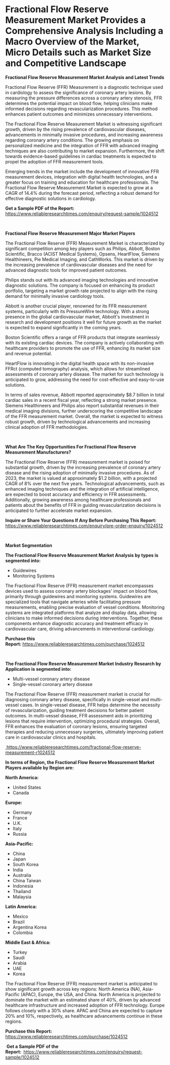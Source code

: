 <p><h1>Fractional Flow Reserve Measurement Market Provides a Comprehensive Analysis Including a Macro Overview of the Market, Micro Details such as Market Size and Competitive Landscape</h1></p><p><strong>Fractional Flow Reserve Measurement Market Analysis and Latest Trends</strong></p>
<p><p>Fractional Flow Reserve (FFR) Measurement is a diagnostic technique used in cardiology to assess the significance of coronary artery lesions. By measuring the pressure differences across a coronary artery stenosis, FFR determines the potential impact on blood flow, helping clinicians make informed decisions regarding revascularization procedures. This method enhances patient outcomes and minimizes unnecessary interventions.</p><p>The Fractional Flow Reserve Measurement Market is witnessing significant growth, driven by the rising prevalence of cardiovascular diseases, advancements in minimally invasive procedures, and increasing awareness regarding coronary artery conditions. The growing emphasis on personalized medicine and the integration of FFR with advanced imaging techniques are also contributing to market expansion. Furthermore, the shift towards evidence-based guidelines in cardiac treatments is expected to propel the adoption of FFR measurement tools.</p><p>Emerging trends in the market include the development of innovative FFR measurement devices, integration with digital health technologies, and a greater focus on training and education for healthcare professionals. The Fractional Flow Reserve Measurement Market is expected to grow at a CAGR of 14.4% during the forecast period, reflecting a robust demand for effective diagnostic solutions in cardiology.</p></p>
<p><strong>Get a Sample PDF of the Report:&nbsp;</strong> <a href="https://www.reliableresearchtimes.com/enquiry/request-sample/1024512?utm_campaign=2464&utm_medium=2&utm_source=Github&utm_content=ia&utm_term=17042025&utm_id=fractional-flow-reserve-measurement">https://www.reliableresearchtimes.com/enquiry/request-sample/1024512</a></p>
<p>&nbsp;</p>
<p><strong>Fractional Flow Reserve Measurement Major Market Players</strong></p>
<p><p>The Fractional Flow Reserve (FFR) Measurement Market is characterized by significant competition among key players such as Philips, Abbott, Boston Scientific, Bracco (ACIST Medical Systems), Opsens, HeartFlow, Siemens Healthineers, Pie Medical Imaging, and CathWorks. This market is driven by the increasing prevalence of cardiovascular diseases and the need for advanced diagnostic tools for improved patient outcomes.</p><p>Philips stands out with its advanced imaging technologies and innovative diagnostic solutions. The company is focused on enhancing its product portfolio, targeting a market growth rate projected to align with the rising demand for minimally invasive cardiology tools.</p><p>Abbott is another crucial player, renowned for its FFR measurement systems, particularly with its PressureWire technology. With a strong presence in the global cardiovascular market, Abbott's investment in research and development positions it well for future growth as the market is expected to expand significantly in the coming years.</p><p>Boston Scientific offers a range of FFR products that integrate seamlessly with its existing cardiac devices. The company is actively collaborating with healthcare providers to promote the use of FFR, enhancing its market size and revenue potential.</p><p>HeartFlow is innovating in the digital health space with its non-invasive FFRct (computed tomography) analysis, which allows for streamlined assessments of coronary artery disease. The market for such technology is anticipated to grow, addressing the need for cost-effective and easy-to-use solutions.</p><p>In terms of sales revenue, Abbott reported approximately $8.7 billion in total cardiac sales in a recent fiscal year, reflecting a strong market presence. Siemens Healthineers and Philips also report substantial revenues in their medical imaging divisions, further underscoring the competitive landscape of the FFR measurement market. Overall, the market is expected to witness robust growth, driven by technological advancements and increasing clinical adoption of FFR methodologies.</p></p>
<p>&nbsp;</p>
<p><strong>What Are The Key Opportunities For Fractional Flow Reserve Measurement Manufacturers?</strong></p>
<p><p>The Fractional Flow Reserve (FFR) measurement market is poised for substantial growth, driven by the increasing prevalence of coronary artery disease and the rising adoption of minimally invasive procedures. As of 2023, the market is valued at approximately $1.2 billion, with a projected CAGR of 8% over the next five years. Technological advancements, such as enhanced imaging techniques and the integration of artificial intelligence, are expected to boost accuracy and efficiency in FFR assessments. Additionally, growing awareness among healthcare professionals and patients about the benefits of FFR in guiding revascularization decisions is anticipated to further accelerate market expansion.</p></p>
<p><strong>Inquire or Share Your Questions If Any Before Purchasing This Report:</strong> <a href="https://www.reliableresearchtimes.com/enquiry/pre-order-enquiry/1024512?utm_campaign=2464&utm_medium=2&utm_source=Github&utm_content=ia&utm_term=17042025&utm_id=fractional-flow-reserve-measurement">https://www.reliableresearchtimes.com/enquiry/pre-order-enquiry/1024512</a></p>
<p>&nbsp;</p>
<p><strong>Market Segmentation</strong></p>
<p><strong>The Fractional Flow Reserve Measurement Market Analysis by types is segmented into:</strong></p>
<p><ul><li>Guidewires</li><li>Monitoring Systems</li></ul></p>
<p><p>The Fractional Flow Reserve (FFR) measurement market encompasses devices used to assess coronary artery blockages' impact on blood flow, primarily through guidewires and monitoring systems. Guidewires are specialized tools that navigate arteries while facilitating pressure measurements, enabling precise evaluation of vessel conditions. Monitoring systems are integrated platforms that analyze and display data, allowing clinicians to make informed decisions during interventions. Together, these components enhance diagnostic accuracy and treatment efficacy in cardiovascular care, driving advancements in interventional cardiology.</p></p>
<p><strong>Purchase this Report:&nbsp;</strong><a href="https://www.reliableresearchtimes.com/purchase/1024512?utm_campaign=2464&utm_medium=2&utm_source=Github&utm_content=ia&utm_term=17042025&utm_id=fractional-flow-reserve-measurement">https://www.reliableresearchtimes.com/purchase/1024512</a></p>
<p>&nbsp;</p>
<p><strong>The Fractional Flow Reserve Measurement Market Industry Research by Application is segmented into:</strong></p>
<p><ul><li>Multi-vessel coronary artery disease</li><li>Single-vessel coronary artery disease</li></ul></p>
<p><p>The Fractional Flow Reserve (FFR) measurement market is crucial for diagnosing coronary artery disease, specifically in single-vessel and multi-vessel cases. In single-vessel disease, FFR helps determine the necessity of revascularization, guiding treatment decisions for better patient outcomes. In multi-vessel disease, FFR assessment aids in prioritizing lesions that require intervention, optimizing procedural strategies. Overall, FFR enhances the evaluation of coronary lesions, ensuring targeted therapies and reducing unnecessary surgeries, ultimately improving patient care in cardiovascular clinics and hospitals.</p></p>
<p><a href="https://www.reliableresearchtimes.com/fractional-flow-reserve-measurement-r1024512?utm_campaign=2464&utm_medium=2&utm_source=Github&utm_content=ia&utm_term=17042025&utm_id=fractional-flow-reserve-measurement">&nbsp;https://www.reliableresearchtimes.com/fractional-flow-reserve-measurement-r1024512</a></p>
<p><strong>In terms of Region, the Fractional Flow Reserve Measurement Market Players available by Region are:</strong></p>
<p>
    <p> <strong> North America: </strong>
        <ul>
            <li>United States</li>
            <li>Canada</li>
        </ul>
        </p> 
    <p> <strong> Europe: </strong>
        <ul>
            <li>Germany</li>
            <li>France</li>
            <li>U.K.</li>
            <li>Italy</li>
            <li>Russia</li>
        </ul>
        </p> 
    <p> <strong> Asia-Pacific: </strong>
        <ul>
            <li>China</li>
            <li>Japan</li>
            <li>South Korea</li>
            <li>India</li>
            <li>Australia</li>
            <li>China Taiwan</li>
            <li>Indonesia</li>
            <li>Thailand</li>
            <li>Malaysia</li>
        </ul>
        </p> 
    <p> <strong> Latin America: </strong>
        <ul>
            <li>Mexico</li>
            <li>Brazil</li>
            <li>Argentina Korea</li>
            <li>Colombia</li>
        </ul>
        </p> 
    <p> <strong> Middle East & Africa: </strong>
        <ul>
            <li>Turkey</li>
            <li>Saudi</li>
            <li>Arabia</li>
            <li>UAE</li>
            <li>Korea</li>
        </ul>
    </p>
    </p>
<p><p>The Fractional Flow Reserve (FFR) measurement market is anticipated to show significant growth across key regions: North America (NA), Asia-Pacific (APAC), Europe, the USA, and China. North America is projected to dominate the market with an estimated share of 40%, driven by advanced healthcare infrastructure and increased adoption of FFR technology. Europe follows closely with a 30% share. APAC and China are expected to capture 20% and 10%, respectively, as healthcare advancements continue in these regions.</p></p>
<p><strong>Purchase this Report: </strong><a href="https://www.reliableresearchtimes.com/purchase/1024512?utm_campaign=2464&utm_medium=2&utm_source=Github&utm_content=ia&utm_term=17042025&utm_id=fractional-flow-reserve-measurement">https://www.reliableresearchtimes.com/purchase/1024512</a></p>
<p>&nbsp;<strong>Get a Sample PDF of the Report:&nbsp;&nbsp;</strong><a href="https://www.reliableresearchtimes.com/enquiry/request-sample/1024512?utm_campaign=2464&utm_medium=2&utm_source=Github&utm_content=ia&utm_term=17042025&utm_id=fractional-flow-reserve-measurement">https://www.reliableresearchtimes.com/enquiry/request-sample/1024512</a></p>
<p><strong></strong></p>
<p><p></p><p></p><p></p></p>